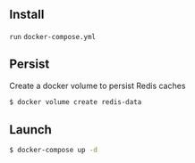 ## Install

`run` `docker-compose.yml`

## Persist

Create a docker volume to persist Redis caches

```bash
$ docker volume create redis-data
```

## Launch

```bash
$ docker-compose up -d
```
